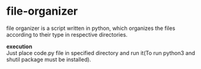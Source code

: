 # file-organizer
file organizer is a script written in python, which organizes the files according to their type in respective directories.

**execution**  
Just place code.py file in specified directory and run it(To run python3 and shutil package must be installed).
